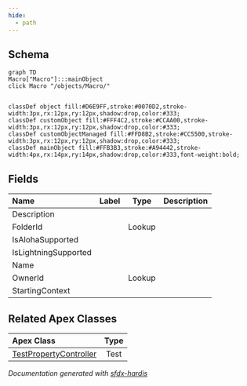 ```yaml
---
hide:
  - path
---
```



## Schema

```mermaid
graph TD
Macro["Macro"]:::mainObject
click Macro "/objects/Macro/"


classDef object fill:#D6E9FF,stroke:#0070D2,stroke-width:3px,rx:12px,ry:12px,shadow:drop,color:#333;
classDef customObject fill:#FFF4C2,stroke:#CCAA00,stroke-width:3px,rx:12px,ry:12px,shadow:drop,color:#333;
classDef customObjectManaged fill:#FFD8B2,stroke:#CC5500,stroke-width:3px,rx:12px,ry:12px,shadow:drop,color:#333;
classDef mainObject fill:#FFB3B3,stroke:#A94442,stroke-width:4px,rx:14px,ry:14px,shadow:drop,color:#333,font-weight:bold;

```


<!-- Object description -->

## Fields

| Name      | Label | Type | Description |
| :-------- | :---- | :--: | :---------- | 
| Description |  |  | <!-- --> |
| FolderId |  | Lookup | <!-- --> |
| IsAlohaSupported |  |  | <!-- --> |
| IsLightningSupported |  |  | <!-- --> |
| Name |  |  | <!-- --> |
| OwnerId |  | Lookup | <!-- --> |
| StartingContext |  |  | <!-- --> |




## Related Apex Classes

| Apex Class | Type |
| :----      | :--: | 
| [TestPropertyController](../apex/TestPropertyController.md) | Test |




_Documentation generated with [sfdx-hardis](https://sfdx-hardis.cloudity.com)_

